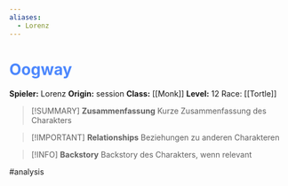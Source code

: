```yaml
---
aliases:
  - Lorenz
---
```

# <font color = 4d88fd>Oogway</font>
**Spieler:** Lorenz
**Origin:** session
**Class:** [[Monk]]
**Level:** 12
Race: [[Tortle]]

>[!SUMMARY] **Zusammenfassung**
>Kurze Zusammenfassung des Charakters

>[!IMPORTANT] **Relationships**
>Beziehungen zu anderen Charakteren

>[!INFO] **Backstory**
>Backstory des Charakters, wenn relevant

#analysis